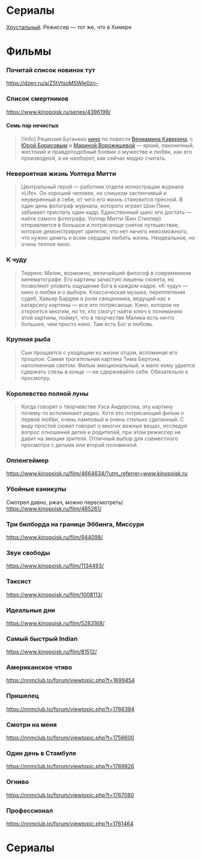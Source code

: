 # Сериалы

[Хрустальный](https://www.kinopoisk.ru/series/4360157/?utm_referrer=www.google.com). Режиссер — тот же, что в Химере
# Фильмы

### Почитай список новинок тут

https://dzen.ru/a/Z5tVtsoMSWle0zn-

### Список смертников
https://www.kinopoisk.ru/series/4396199/

#### Семь пар нечистых

>[!info] Рецензия Буганеко
> [кино](https://www.kinopoisk.ru/film/984366/) по повести [Вениамина Каверина](https://ru.wikipedia.org/wiki/%D0%9A%D0%B0%D0%B2%D0%B5%D1%80%D0%B8%D0%BD,_%D0%92%D0%B5%D0%BD%D0%B8%D0%B0%D0%BC%D0%B8%D0%BD_%D0%90%D0%BB%D0%B5%D0%BA%D1%81%D0%B0%D0%BD%D0%B4%D1%80%D0%BE%D0%B2%D0%B8%D1%87), с [Юрой Борисовым](https://ru.wikipedia.org/wiki/%D0%91%D0%BE%D1%80%D0%B8%D1%81%D0%BE%D0%B2,_%D0%AE%D1%80%D0%B8%D0%B9_%D0%90%D0%BB%D0%B5%D0%BA%D1%81%D0%B0%D0%BD%D0%B4%D1%80%D0%BE%D0%B2%D0%B8%D1%87) и [Мариной Ворожищевой](https://www.kinopoisk.ru/name/2507282/) — яркий, лаконичный, жестокий и правдоподобный боевик о мужестве и любви, как его производной, а не наоборот, как сейчас модно считать.

### Невероятная жизнь Уолтера Митти

> Центральный герой — работник отдела иллюстрации журнала «Life». Он хороший человек, но слишком застенчивый и неуверенный в себе, от чего его жизнь становится пресной. В один день фотограф журнала, которого играет Шон Пенн, забывает прислать один кадр. Единственный шанс его достать — найти самого фотографа. Уолтер Митти (Бен Стиллер) отправляется в большое и потрясающе снятое путешествие, которое демонстрирует зрителю, что нет ничего невозможного, что нужно ценить и всем сердцем любить жизнь. Неидеальное, но очень теплое кино.

### К чуду

>Терренс Малик, возможно, величайший философ в современном кинематографе. Его картины зачастую лишены сюжета, но позволяют уловить ощущение бога в каждом кадре. «К чуду» — кино о любви и о выборе. Классическая музыка, переплетения судеб, Хавьер Бардем в роли священника, ведущий нас к катарсису картины — все это потрясающе. Кино, которое не откроется многим, но те, кто смогут найти ключ к пониманию этой картины, поймут, что в творчестве Малика есть нечто большее, чем просто кино. Там есть Бог и любовь.

### Крупная рыба

> Сын прощается с уходящим из жизни отцом, вспоминая его прошлое. Самая трогательная картина Тима Бертона, наполненная светом. Фильм эмоциональный, и мало кому удается сдержать слезы в конце — не сдерживайте себя. Обязательно к просмотру.

### Королевство полной луны

> Когда говорят о творчевстве Уэса Андерсона, эту картину почему-то вспоминают редко. Хотя это потрясающий фильм о первой любви, очень ламповый и очень стильно сделанный. С виду простой сюжет говорит о многих важных вещах, исследуя вопрос отношений детей и родителей, при этом режиссер не давит на эмоции зрителя. Отличный выбор для совместного просмотра с детьми или второй половинкой.

### Оппенгеймер
https://www.kinopoisk.ru/film/4664634/?utm_referrer=www.kinopoisk.ru

### Убойные каникулы
Смотрел давно, ржач, можно пересмотреть)
https://www.kinopoisk.ru/film/485261/

### Три билборда на границе Эббинга, Миссури
https://www.kinopoisk.ru/film/944098/

### Звук свободы
https://www.kinopoisk.ru/film/1134493/
### Таксист
https://www.kinopoisk.ru/film/1008113/
### Идеальные дни
https://www.kinopoisk.ru/film/5283168/
### Самый быстрый Indian
https://www.kinopoisk.ru/film/81512/

### Американское чтиво
https://nnmclub.to/forum/viewtopic.php?t=1699454
### Пришелец
https://nnmclub.to/forum/viewtopic.php?t=1766394

### Смотри на меня
https://nnmclub.to/forum/viewtopic.php?t=1756600

### Один день в Стамбуле
https://nnmclub.to/forum/viewtopic.php?t=1769826

### Огниво
https://nnmclub.to/forum/viewtopic.php?t=1767080
### Профессионал
https://nnmclub.to/forum/viewtopic.php?t=1761464

# Сериалы
